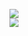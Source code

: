 [![](https://img.shields.io/badge/Made%20With-Github%20Spray-lightgrey.svg?style=for-the-badge&logo=github)](https://github.com/Annihil/github-spray#24689)  
[![](https://i.imgur.com/2DrTn0Z.gif)](https://github.com/Annihil/github-spray)